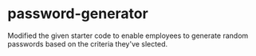 # password-generator
Modified the given starter code to enable employees to generate random passwords based on the criteria they've slected.

